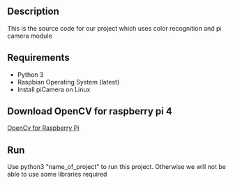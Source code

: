 ## Description
This is the source code for our project which uses color recognition and pi camera module
## Requirements
- Python 3
- Raspbian Operating System (latest)
- Install piCamera on Linux 
## Download OpenCV for raspberry pi 4
[OpenCv for Raspberry Pi](https://www.youtube.com/watch?v=ylnjXbcNLJU)

## Run
Use python3 "name_of_project" to run this project. Otherwise we will not be able to use some libraries required
